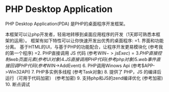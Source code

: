 PHP Desktop Application
===
PHP Desktop Application(PDA) 是PHP的桌面程序开发框架。

本框架可以让php开发者，轻易地转移到桌面应用程序的开发（1天即可熟悉本框架的运用）。
框架有如下特性可以让你快速开发出优秀的桌面程序:
=1. 界面和功能分离。 基于HTML的UI，与基于PHP的功能配合，让程序开发更易模块化 (参考我的第一个程序)
=2. PHP直接调用 JS 代码  (参考$WIN->jsExec)
=3. PHP直接控制web页面元素  (参考UI对象)
  4. JS 直接调用 PHP代码  (参考php对象)
  5. web事件直接回调PHP代码  (参考$WIN->AddEvent)
  6. PHP调用Winows Api  (参考$APP->Win32API)
  7. PHP多实例多线程  (参考Task对象)
  8. 提供了 PHP，JS 的编译后运行（可用于代码加密）  (参考加密)
  9. 支持php和JS的zend编译优化  (参考加密)
  10. 断点调试
